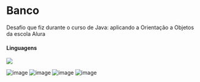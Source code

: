 <h1>Banco</h1>

Desafio que fiz durante o curso de Java: aplicando a Orientação a Objetos da escola Alura

<h4>Linguagens</h4>
<img src=https://img.shields.io/badge/java-%23ED8B00.svg?style=for-the-badge&logo=openjdk&logoColor=white>

![image](https://github.com/Caroline-Teixeira/banco_java_alura/assets/131414771/07043185-5ad0-4673-99a5-3114cef3d9b6)
![image](https://github.com/Caroline-Teixeira/banco_java_alura/assets/131414771/4fad3646-b63e-40b3-8b6d-229854bfe82b)
![image](https://github.com/Caroline-Teixeira/banco_java_alura/assets/131414771/d1a23047-a28e-4f77-9995-25b8fba7df2c)
![image](https://github.com/Caroline-Teixeira/banco_java_alura/assets/131414771/b7b78188-8ca2-44f2-9643-b71c7aa62426)



